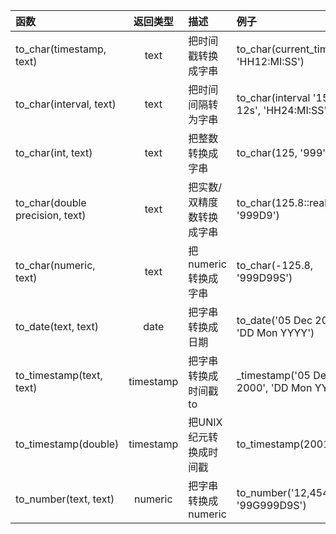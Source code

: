 | 函数 | 返回类型 |描述|例子|
| :--- | :---: |:--- |:--- |
| to_char(timestamp, text) | text	|把时间戳转换成字串	|to_char(current_timestamp, 'HH12:MI:SS')|
|to_char(interval, text)	|text	|把时间间隔转为字串	|to_char(interval '15h 2m 12s', 'HH24:MI:SS')|
|to_char(int, text)	|text	|把整数转换成字串	|to_char(125, '999')
|to_char(double precision, text)	|text|	把实数/双精度数转换成字串	|to_char(125.8::real, '999D9')|
|to_char(numeric, text)	|text|	把numeric转换成字串|	to_char(-125.8, '999D99S')|
|to_date(text, text)	|date|	把字串转换成日期|	to_date('05 Dec 2000', 'DD Mon YYYY')|
|to_timestamp(text, text)	|timestamp|	把字串转换成时间戳	to|_timestamp('05 Dec 2000', 'DD Mon YYYY')
|to_timestamp(double)	|timestamp|	把UNIX纪元转换成时间戳|	to_timestamp(200120400)
|to_number(text, text)	|numeric|	把字串转换成numeric|	to_number('12,454.8-', '99G999D9S')|